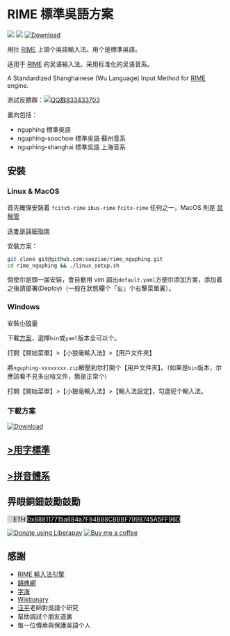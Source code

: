 # RIME 標準吳語方案

![](https://img.shields.io/github/license/saeziae/rime_nguphing?style=flat-square)
![](https://img.shields.io/github/v/release/saeziae/rime_nguphing?style=flat-square)
[![Download](https://img.shields.io/github/downloads/saeziae/rime_nguphing/total?style=flat-square)](https://github.com/saeziae/rime_nguphing/releases/latest)

用扗 [RIME](https://rime.im/) 上頭个吳語輸入法。用个是標準吳語。

适用于 [RIME](https://rime.im/) 的吴语输入法。采用标准化的吴语音系。

A Standardized Shanghainese (Wu Language) Input Method for [RIME](https://rime.im/) engine.

測試反饋群：[![QQ群833433703](https://img.shields.io/static/v1?color=blue&label=QQ群&logo=Tencent+QQ&message=833433703&style=flat-square)](https://jq.qq.com/?_wv=1027&k=TP5MKGCC)

裏向包括：

- nguphing 標準吳語
- nguphing-soochow 標準吳語 蘇州音系
- nguphing-shanghai 標準吳語 上海音系

## 安裝

### Linux & MacOS

首先確保安裝着 `fcitx5-rime` `ibus-rime` `fcitx-rime` 任何之一，MacOS 則是 [鼠鬚管](https://github.com/rime/squirrel/releases/latest)

[迭隻是詳細指南](https://github.com/rime/home/wiki/CustomizationGuide)

安裝方案：

```sh
git clone git@github.com:saeziae/rime_nguphing.git
cd rime_nguphing && ./linux_setup.sh
```

倘使尔是頭一届安裝，會自動用 vim 調出`default.yaml`方便尔添加方案，添加着之後請部署(Deploy)（一般在狀態欄个「ㄓ」个右擊菜單裏）。

### Windows

安裝[小狼毫](https://github.com/rime/weasel/releases/latest)

下載[方案](https://github.com/saeziae/rime_nguphing/releases/latest)，選擇`bin`或`yaml`版本全可以个。

打開【開始菜單】>【小狼毫輸入法】>【用戶文件夾】

將`nguphing-xxxxxxxx.zip`解壓到尔打開个【用戶文件夾】。（如果是`bin`版本，尔應該看不見多出啥文件，箇是正常个）

打開【開始菜單】>【小狼毫輸入法】>【輸入法設定】，勾選伲个輸入法。

### 下載方案

[![Download](https://img.shields.io/github/downloads/saeziae/rime_nguphing/total?style=flat-square)](https://github.com/saeziae/rime_nguphing/releases/latest)

## [>用字標準](standard.md)

## [>拼音體系](romanization.md)

## 畀眼銅鈿鼓勵鼓勵

<span background style="background-color:lightgrey;color: black;">
<img style="height:1em;vertical-align:baseline;" src="https://simpleicons.org/icons/ethereum.svg"/>ETH </span>
<span style="background-color:black;color:white">0x888117715a884a7F84B88CBBBF7998745A5FF96D</span>

<a href="https://liberapay.com/estela/donate"><img alt="Donate using Liberapay" src="https://liberapay.com/assets/widgets/donate.svg"></a>
[![Buy me a coffee](https://img.shields.io/static/v1?label=Ko-fi&message=Buy+me+a+coffee&color=FF5E5B&logo=Ko-fi&style=flat-square)](https://ko-fi.com/saeziae)

## 感謝

- [RIME 輸入法引擎](https://rime.im/)
- [韻典網](https://ytenx.org/)
- [字海](http://zisea.com/)
- [Wiktionary](https://en.wiktionary.org/)
- <u>汪平</u>老師對吳語个研究
- 幫助調試个朋友道裏
- 每一位傳承與保護吳語个人
